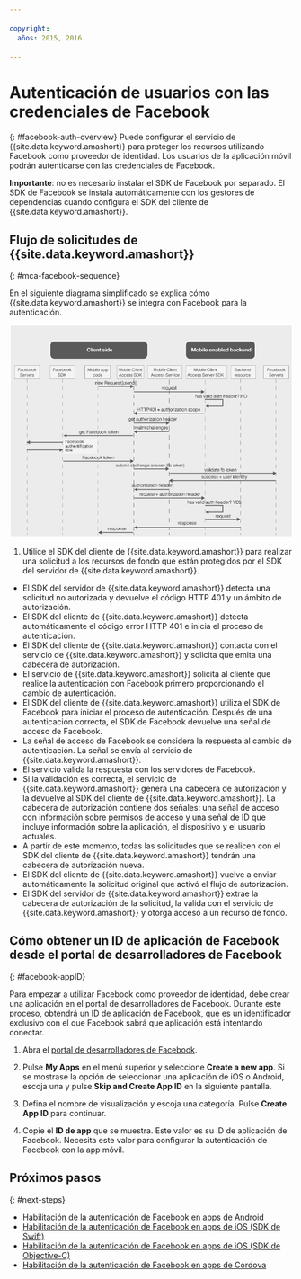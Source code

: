 ```yaml
---

copyright:
  años: 2015, 2016

---
```


# Autenticación de usuarios con las credenciales de Facebook
{: #facebook-auth-overview}
Puede configurar el servicio de {{site.data.keyword.amashort}} para proteger los recursos utilizando Facebook como proveedor de identidad. Los usuarios de la aplicación móvil podrán autenticarse con las credenciales de Facebook.

**Importante**: no es necesario instalar el SDK de Facebook por separado. El SDK de Facebook se instala automáticamente con los gestores de dependencias cuando configura el SDK del cliente de {{site.data.keyword.amashort}}. 

## Flujo de solicitudes de {{site.data.keyword.amashort}}
{: #mca-facebook-sequence}

En el siguiente diagrama simplificado se explica cómo {{site.data.keyword.amashort}} se integra con Facebook para la autenticación.

![imagen](images/mca-sequence-facebook.jpg)

1. Utilice el SDK del cliente de {{site.data.keyword.amashort}} para realizar una solicitud a los recursos de fondo que están protegidos por el SDK del servidor de {{site.data.keyword.amashort}}.
* El SDK del servidor de {{site.data.keyword.amashort}} detecta una solicitud no autorizada y devuelve el código HTTP 401 y un ámbito de autorización. 
* El SDK del cliente de {{site.data.keyword.amashort}} detecta automáticamente el código error HTTP 401 e inicia el proceso de autenticación. 
* El SDK del cliente de {{site.data.keyword.amashort}} contacta con el servicio de {{site.data.keyword.amashort}} y solicita que emita una cabecera de autorización. 
* El servicio de {{site.data.keyword.amashort}} solicita al cliente que realice la autenticación con Facebook primero proporcionando el cambio de autenticación.
* El SDK del cliente de {{site.data.keyword.amashort}} utiliza el SDK de Facebook para iniciar el proceso de autenticación. Después de una autenticación correcta, el SDK de Facebook devuelve una señal de acceso de Facebook.
* La señal de acceso de Facebook se considera la respuesta al cambio de autenticación. La señal se envía al servicio de {{site.data.keyword.amashort}}.
* El servicio valida la respuesta con los servidores de Facebook.
* Si la validación es correcta, el servicio de {{site.data.keyword.amashort}} genera una cabecera de autorización y la devuelve al SDK del cliente de {{site.data.keyword.amashort}}. La cabecera de autorización contiene dos señales: una señal de acceso con información sobre permisos de acceso y una señal de ID que incluye información sobre la aplicación, el dispositivo y el usuario actuales.
* A partir de este momento, todas las solicitudes que se realicen con el SDK del cliente de {{site.data.keyword.amashort}} tendrán una cabecera de autorización nueva. 
* El SDK del cliente de {{site.data.keyword.amashort}} vuelve a enviar automáticamente la solicitud original que activó el flujo de autorización. 
* El SDK del servidor de {{site.data.keyword.amashort}} extrae la cabecera de autorización de la solicitud, la valida con el servicio de {{site.data.keyword.amashort}} y otorga acceso a un recurso de fondo. 

## Cómo obtener un ID de aplicación de Facebook desde el portal de desarrolladores de Facebook
{: #facebook-appID}

Para empezar a utilizar Facebook como proveedor de identidad, debe crear una aplicación en el portal de desarrolladores de Facebook. Durante este proceso, obtendrá un ID de aplicación de Facebook, que es un identificador exclusivo con el que Facebook sabrá que aplicación está intentando conectar.

1. Abra el [portal de desarrolladores de Facebook](https://developers.facebook.com).

1. Pulse **My Apps** en el menú superior y seleccione **Create a new app**.
Si se mostrase la opción de seleccionar una aplicación de iOS o Android, escoja una y pulse **Skip and Create App ID** en la siguiente pantalla.

1. Defina el nombre de visualización y escoja una categoría. Pulse **Create App ID** para continuar.

1. Copie el **ID de app** que se muestra. Este valor es su ID de aplicación de Facebook.  Necesita este valor para configurar la autenticación de Facebook con la app móvil.

## Próximos pasos
{: #next-steps}

* [Habilitación de la autenticación de Facebook en apps de Android](facebook-auth-android.html)
* [Habilitación de la autenticación de Facebook en apps de iOS (SDK de Swift)](facebook-auth-ios-swift-sdk.html)
* [Habilitación de la autenticación de Facebook en apps de iOS (SDK de Objective-C)](facebook-auth-ios.html)
* [Habilitación de la autenticación de Facebook en apps de Cordova](facebook-auth-cordova.html)
